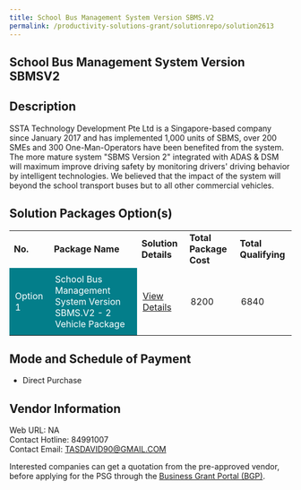```yaml
---
title: School Bus Management System Version SBMS.V2
permalink: /productivity-solutions-grant/solutionrepo/solution2613
---
```


## School Bus Management System Version SBMSV2

## Description

SSTA Technology Development Pte Ltd is a Singapore-based company since January 2017 and has implemented 1,000 units of SBMS, over 200 SMEs and 300 One-Man-Operators have been benefited from the system. The more mature system "SBMS Version 2" integrated with ADAS & DSM will maximum improve driving safety by monitoring drivers' driving behavior by intelligent technologies. We believed that the impact of the system will beyond the school transport buses but to all other commercial vehicles.

## Solution Packages Option(s)

<table>
<tr>
<td><b>No.</b></td>
<td><b>Package Name</b></td>
<td><b>Solution Details</b></td>
<td><b>Total Package Cost</b></td>
<td><b>Total Qualifying</b></td>
</tr>
<tr>
<td style='padding: 10px; background-color: #037E8A; color: #FFFFFF;'>Option 1</td>
<td style='padding: 10px; background-color: #037E8A; color: #FFFFFF;'>School Bus Management System Version SBMS.V2 - 2 Vehicle Package</td>
<td style='padding: 10px;'><a href='https://www.gobusiness.gov.sg/images/psg/SSTA_Technology_20210102_Desensitised_Annex_3_Part_2.pdf' target='_blank'>View Details</a></td>
<td style='padding: 10px;'>8200</td>
<td style='padding: 10px;'>6840</td>
</tr>
</table>

## Mode and Schedule of Payment

 - Direct Purchase

## Vendor Information

 Web URL: NA <br>Contact Hotline: 84991007 <br>Contact Email: TASDAVID90@GMAIL.COM <br>

Interested companies can get a quotation from the pre-approved vendor, before applying for the PSG through the <a href='https://www.businessgrants.gov.sg/' target='_blank' rel='noopener'>Business Grant Portal (BGP)</a>.

<script src="/jquery/resize-tables.js"></script>
